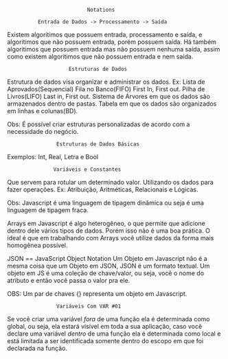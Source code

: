                               Notations
                              
              Entrada de Dados -> Processamento -> Saída
 
 Existem algoritimos que possuem entrada, processamento e saída, e algoritimos que não possuem entrada, porém possuem saída. Há também algoritimos que possuem entrada mas não possuem nenhuma saída, assim como existem algoritimos que não possuem entrada e nem saída.
 
                        Estruturas de Dados
                        
Estrutura de dados visa organizar e administrar os dados.
Ex: Lista de Aprovados(Sequencial)
    Fila no Banco(FIFO) First In, First out.
    Pilha de Livros(LIFO) Last in, First out.
    Sistema de Árvores em que os dados são armazenados dentro de pastas.
    Tabela em que os dados são organizados em linhas e colunas(BD).
    
Obs: É possível criar estruturas personalizadas de acordo com a necessidade do negócio.
    
                    Estruturas de Dados Básicas
                   
Exemplos: Int, Real, Letra e Bool

	               Variáveis e Constantes
	             
Que servem para rotular um determinado valor. Utilizando  os dados para fazer operações.
Ex: Atribuição, Aritméticas, Relacionais e Lógicas.


Obs: Javascript é uma linguagem de tipagem dinâmica ou seja é uma linguagem de tipagem fraca.

Arrays em Javascript é algo heterogêneo, o que permite que adicione dentro dele vários tipos de dados. Porém isso não
é uma boa prática. O ideal é que em trabalhando com Arrays você utilize dados da forma mais homogênea possível.

JSON == JavaScript Object Notation 
Um Objeto em Javascript não é a mesma coisa que um Objeto em JSON, JSON é um formato textual. Um objeto em JS é uma coleção
de chave/valor, ou seja, você o nome do atributo e então você passa o valor pra ele.

OBS: Um par de chaves {} representa um objeto em Javascript.

                    Variáveis Com VAR #01
Se você criar uma variável *fora* de uma função ela é determinada como global, ou seja, ela estará visível em toda a sua aplicação,
caso vocẽ declare uma variável *dentro* de uma função ela é determinada como local e está limitada a ser identificada somente dentro do
escopo em que foi declarada na função.
                             
